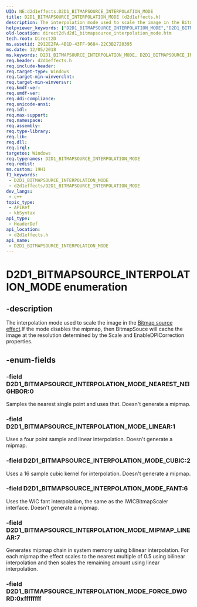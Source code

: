 ```yaml
---
UID: NE:d2d1effects.D2D1_BITMAPSOURCE_INTERPOLATION_MODE
title: D2D1_BITMAPSOURCE_INTERPOLATION_MODE (d2d1effects.h)
description: The interpolation mode used to scale the image in the Bitmap source effect.
helpviewer_keywords: ["D2D1_BITMAPSOURCE_INTERPOLATION_MODE","D2D1_BITMAPSOURCE_INTERPOLATION_MODE enumeration [Direct2D]","D2D1_BITMAPSOURCE_INTERPOLATION_MODE_CUBIC","D2D1_BITMAPSOURCE_INTERPOLATION_MODE_FANT","D2D1_BITMAPSOURCE_INTERPOLATION_MODE_LINEAR","D2D1_BITMAPSOURCE_INTERPOLATION_MODE_MIPMAP_LINEAR","D2D1_BITMAPSOURCE_INTERPOLATION_MODE_NEAREST_NEIGHBOR","d2d1effects/D2D1_BITMAPSOURCE_INTERPOLATION_MODE","d2d1effects/D2D1_BITMAPSOURCE_INTERPOLATION_MODE_CUBIC","d2d1effects/D2D1_BITMAPSOURCE_INTERPOLATION_MODE_FANT","d2d1effects/D2D1_BITMAPSOURCE_INTERPOLATION_MODE_LINEAR","d2d1effects/D2D1_BITMAPSOURCE_INTERPOLATION_MODE_MIPMAP_LINEAR","d2d1effects/D2D1_BITMAPSOURCE_INTERPOLATION_MODE_NEAREST_NEIGHBOR","direct2d.d2d1_bitmapsource_interpolation_mode"]
old-location: direct2d\d2d1_bitmapsource_interpolation_mode.htm
tech.root: Direct2D
ms.assetid: 2912E2FA-4B1D-43FF-9684-22C3B2720395
ms.date: 12/05/2018
ms.keywords: D2D1_BITMAPSOURCE_INTERPOLATION_MODE, D2D1_BITMAPSOURCE_INTERPOLATION_MODE enumeration [Direct2D], D2D1_BITMAPSOURCE_INTERPOLATION_MODE_CUBIC, D2D1_BITMAPSOURCE_INTERPOLATION_MODE_FANT, D2D1_BITMAPSOURCE_INTERPOLATION_MODE_LINEAR, D2D1_BITMAPSOURCE_INTERPOLATION_MODE_MIPMAP_LINEAR, D2D1_BITMAPSOURCE_INTERPOLATION_MODE_NEAREST_NEIGHBOR, d2d1effects/D2D1_BITMAPSOURCE_INTERPOLATION_MODE, d2d1effects/D2D1_BITMAPSOURCE_INTERPOLATION_MODE_CUBIC, d2d1effects/D2D1_BITMAPSOURCE_INTERPOLATION_MODE_FANT, d2d1effects/D2D1_BITMAPSOURCE_INTERPOLATION_MODE_LINEAR, d2d1effects/D2D1_BITMAPSOURCE_INTERPOLATION_MODE_MIPMAP_LINEAR, d2d1effects/D2D1_BITMAPSOURCE_INTERPOLATION_MODE_NEAREST_NEIGHBOR, direct2d.d2d1_bitmapsource_interpolation_mode
req.header: d2d1effects.h
req.include-header: 
req.target-type: Windows
req.target-min-winverclnt: 
req.target-min-winversvr: 
req.kmdf-ver: 
req.umdf-ver: 
req.ddi-compliance: 
req.unicode-ansi: 
req.idl: 
req.max-support: 
req.namespace: 
req.assembly: 
req.type-library: 
req.lib: 
req.dll: 
req.irql: 
targetos: Windows
req.typenames: D2D1_BITMAPSOURCE_INTERPOLATION_MODE
req.redist: 
ms.custom: 19H1
f1_keywords:
 - D2D1_BITMAPSOURCE_INTERPOLATION_MODE
 - d2d1effects/D2D1_BITMAPSOURCE_INTERPOLATION_MODE
dev_langs:
 - c++
topic_type:
 - APIRef
 - kbSyntax
api_type:
 - HeaderDef
api_location:
 - d2d1effects.h
api_name:
 - D2D1_BITMAPSOURCE_INTERPOLATION_MODE
---
```


# D2D1_BITMAPSOURCE_INTERPOLATION_MODE enumeration


## -description

The interpolation mode used to scale the image in the <a href="/windows/desktop/Direct2D/bitmap-source">Bitmap source effect</a>.If the mode disables the mipmap, then BitmapSouce will cache the image at the resolution determined by the Scale and EnableDPICorrection properties.

## -enum-fields

### -field D2D1_BITMAPSOURCE_INTERPOLATION_MODE_NEAREST_NEIGHBOR:0

Samples the nearest single point and uses that. Doesn't generate a mipmap.

### -field D2D1_BITMAPSOURCE_INTERPOLATION_MODE_LINEAR:1

Uses a four point sample and linear interpolation. Doesn't generate a mipmap.

### -field D2D1_BITMAPSOURCE_INTERPOLATION_MODE_CUBIC:2

Uses a 16 sample cubic kernel for interpolation. Doesn't generate a mipmap.

### -field D2D1_BITMAPSOURCE_INTERPOLATION_MODE_FANT:6

Uses the WIC fant interpolation, the same as the IWICBitmapScaler interface. Doesn't generate a mipmap.

### -field D2D1_BITMAPSOURCE_INTERPOLATION_MODE_MIPMAP_LINEAR:7

Generates mipmap chain in system memory using bilinear interpolation. For each mipmap the effect scales to the nearest multiple of 0.5 using bilinear interpolation 
          and then scales the remaining amount using linear interpolation.

### -field D2D1_BITMAPSOURCE_INTERPOLATION_MODE_FORCE_DWORD:0xffffffff
